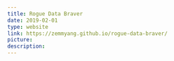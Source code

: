 ```yaml
---
title: Rogue Data Braver
date: 2019-02-01
type: website
link: https://zemmyang.github.io/rogue-data-braver/
picture:
description:
---
```

